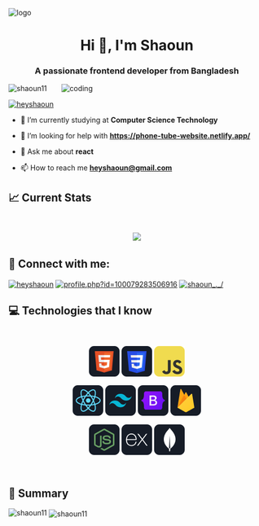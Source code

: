 ![logo](https://github.com/Shaoun11/Shaoun11/blob/main/Fontend%20Developer%20(1).png)
<h1 align="center">Hi 👋, I'm Shaoun</h1>
<h3 align="center">A passionate frontend developer from Bangladesh</h3>


<img align="right" rounded="lg" alt="coding" width="400" src="https://camo.githubusercontent.com/62da68eb62b1e5f175f7d1f0191dd89a653d7908feb22d37d4a0ab07365d6791/68747470733a2f2f6d656469612e67697068792e636f6d2f6d656469612f4d3967624264396e6244724f5475314d71782f67697068792e676966">

<p align="left"> <img src="https://komarev.com/ghpvc/?username=shaoun11&label=Profile%20views&color=0e75b6&style=flat" alt="shaoun11" /> </p>

<p align="left"> <a href="https://twitter.com/heyshaoun" target="blank"><img src="https://img.shields.io/twitter/follow/heyshaoun?logo=twitter&style=for-the-badge" alt="heyshaoun" /></a> </p>

- 🔭 I’m currently studying at **Computer Science Technology**

- 🤝 I’m looking for help with **https://phone-tube-website.netlify.app/**

- 💬 Ask me about **react**

- 📫 How to reach me **heyshaoun@gmail.com**

## :chart_with_upwards_trend: Current Stats

<br />
<p align="center">
  <img width="60%" src="https://github-readme-streak-stats.herokuapp.com/?user=shaoun11&" />
</p>

## 📱  Connect with me:</h3>
<p align="left">
<a href="https://twitter.com/heyshaoun" target="blank"><img align="center" src="https://raw.githubusercontent.com/rahuldkjain/github-profile-readme-generator/master/src/images/icons/Social/twitter.svg" alt="heyshaoun" height="30" width="40" /></a>
<a href="https://fb.com/profile.php?id=100079283506916" target="blank"><img align="center" src="https://raw.githubusercontent.com/rahuldkjain/github-profile-readme-generator/master/src/images/icons/Social/facebook.svg" alt="profile.php?id=100079283506916" height="30" width="40" /></a>
<a href="https://instagram.com/shaoun_._/" target="blank"><img align="center" src="https://raw.githubusercontent.com/rahuldkjain/github-profile-readme-generator/master/src/images/icons/Social/instagram.svg" alt="shaoun_._/" height="30" width="40" /></a>
</p>


## :computer: Technologies that I know

<br>
<p align="center">
<img src="https://github.com/Shaoun11/Shaoun11/blob/main/HTML.png"/>
<img src="https://github.com/Shaoun11/Shaoun11/blob/main/css.png"/>
<img src="https://github.com/Shaoun11/Shaoun11/blob/main/JavaScript.png"/>

</p>
<p align="center">
<img src="https://github.com/Shaoun11/Shaoun11/blob/main/react.png"/>
<img src="https://github.com/Shaoun11/Shaoun11/blob/main/tailwind.png"/>
<img src="https://github.com/Shaoun11/Shaoun11/blob/main/Bootsrap.png"/>
<img src="https://github.com/Shaoun11/Shaoun11/blob/main/firebase.png"/>
</p>
<p align="center">
<img src="https://github.com/Shaoun11/Shaoun11/blob/main/node.png"/>
<img src="https://github.com/Shaoun11/Shaoun11/blob/main/express.png"/>
<img src="https://github.com/Shaoun11/Shaoun11/blob/main/mongo.png"/>

  
</p><br/>



## :eyes: Summary
<p><img align="left" src="https://github-readme-stats.vercel.app/api/top-langs?username=shaoun11&show_icons=true&locale=en&layout=compact" alt="shaoun11" /></p>

<p>&nbsp;<img align="center" src="https://github-readme-stats.vercel.app/api?username=shaoun11&show_icons=true&locale=en" alt="shaoun11" /></p>

